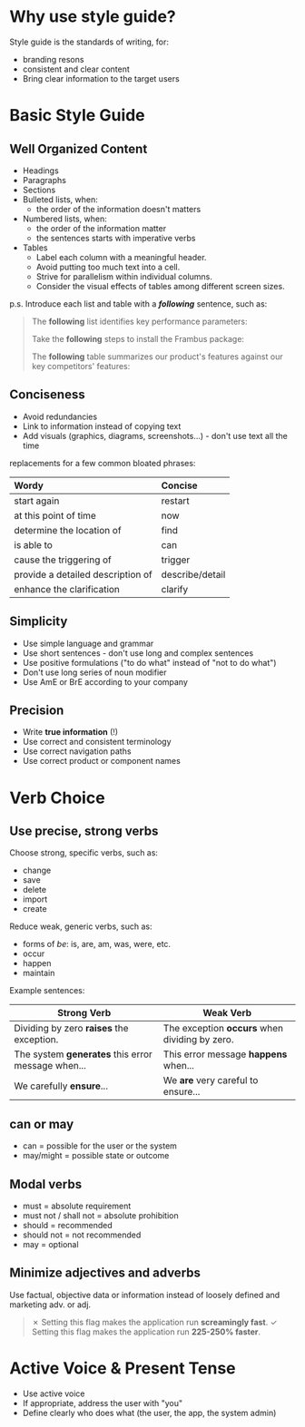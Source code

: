# Why use style guide?
Style guide is the standards of writing, for:
- branding resons
- consistent and clear content
- Bring clear information to the target users

# Basic Style Guide
## Well Organized Content
- Headings
- Paragraphs
- Sections
- Bulleted lists, when:
	- the order of the information doesn't matters
- Numbered lists, when:
	- the order of the information matter
	- the sentences starts with imperative verbs
- Tables
	- Label each column with a meaningful header.
	- Avoid putting too much text into a cell.
	- Strive for parallelism within individual columns.
	- Consider the visual effects of tables among different screen sizes.


p.s. Introduce each list and table with a ***following*** sentence, such as:

> The **following** list identifies key performance parameters:
> 
> Take the **following** steps to install the Frambus package:
> 
> The **following** table summarizes our product's features against our key competitors' features:

## Conciseness
- Avoid redundancies
- Link to information instead of copying text
- Add visuals (graphics, diagrams, screenshots...) - don't use text all the time

replacements for a few common bloated phrases:

| Wordy | Concise |
| :---- | :---- |
|start again|restart|
|at this point of time|now|
|determine the location of|find|
|is able to|can|
|cause the triggering of|trigger|
|provide a detailed description of|describe/detail|
|enhance the clarification|clarify|

## Simplicity
- Use simple language and grammar
- Use short sentences - don't use long and complex sentences
- Use positive formulations ("to do what" instead of "not to do what")
- Don't use long series of noun modifier
- Use AmE or BrE according to your company

## Precision
- Write **true information** (!)
- Use correct and consistent terminology
- Use correct navigation paths
- Use correct product or component names

# Verb Choice
## Use precise, strong verbs
Choose strong, specific verbs, such as:
- change
- save
- delete
- import
- create

Reduce weak, generic verbs, such as: 
- forms of *be*: is, are, am, was, were, etc.
- occur
- happen
- maintain

Example sentences:

| Strong Verb | Weak Verb |
| ---- | ---- |
| Dividing by zero **raises** the exception. | The exception **occurs** when dividing by zero. |
| The system **generates** this error message when... | This error message **happens** when... |
| We carefully **ensure**... | We **are** very careful to ensure... |
	
## can or may
- can = possible for the user or the system
- may/might = possible state or outcome

## Modal verbs
- must = absolute requirement
- must not / shall not =  absolute prohibition
- should = recommended
- should not = not recommended
- may = optional

## Minimize adjectives and adverbs
Use factual, objective data or information instead of loosely defined and marketing adv. or adj.

> ✗   Setting this flag makes the application run **screamingly fast**.
> ✓   Setting this flag makes the application run **225-250% faster**.

# Active Voice & Present Tense
- Use active voice
- If appropriate,  address the user with "you"
- Define clearly who does what (the user, the app, the system admin)




